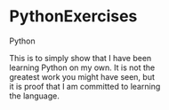 # PythonExercises
Python

This is to simply show that I have been  
learning Python on my own. It is not the  
greatest work you might have seen, but  
it is proof that I am committed to learning  
the language.

